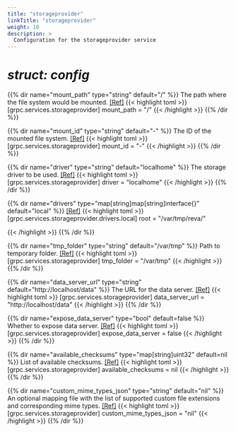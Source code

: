 ```yaml
---
title: "storageprovider"
linkTitle: "storageprovider"
weight: 10
description: >
  Configuration for the storageprovider service
---
```


# _struct: config_

{{% dir name="mount_path" type="string" default="/" %}}
The path where the file system would be mounted. [[Ref]](https://github.com/cs3org/reva/tree/master/internal/grpc/services/storageprovider/storageprovider.go#L61)
{{< highlight toml >}}
[grpc.services.storageprovider]
mount_path = "/"
{{< /highlight >}}
{{% /dir %}}

{{% dir name="mount_id" type="string" default="-" %}}
The ID of the mounted file system. [[Ref]](https://github.com/cs3org/reva/tree/master/internal/grpc/services/storageprovider/storageprovider.go#L62)
{{< highlight toml >}}
[grpc.services.storageprovider]
mount_id = "-"
{{< /highlight >}}
{{% /dir %}}

{{% dir name="driver" type="string" default="localhome" %}}
The storage driver to be used. [[Ref]](https://github.com/cs3org/reva/tree/master/internal/grpc/services/storageprovider/storageprovider.go#L63)
{{< highlight toml >}}
[grpc.services.storageprovider]
driver = "localhome"
{{< /highlight >}}
{{% /dir %}}

{{% dir name="drivers" type="map[string]map[string]interface{}" default="local" %}}
 [[Ref]](https://github.com/cs3org/reva/tree/master/internal/grpc/services/storageprovider/storageprovider.go#L64)
{{< highlight toml >}}
[grpc.services.storageprovider.drivers.local]
root = "/var/tmp/reva/"

{{< /highlight >}}
{{% /dir %}}

{{% dir name="tmp_folder" type="string" default="/var/tmp" %}}
Path to temporary folder. [[Ref]](https://github.com/cs3org/reva/tree/master/internal/grpc/services/storageprovider/storageprovider.go#L65)
{{< highlight toml >}}
[grpc.services.storageprovider]
tmp_folder = "/var/tmp"
{{< /highlight >}}
{{% /dir %}}

{{% dir name="data_server_url" type="string" default="http://localhost/data" %}}
The URL for the data server. [[Ref]](https://github.com/cs3org/reva/tree/master/internal/grpc/services/storageprovider/storageprovider.go#L66)
{{< highlight toml >}}
[grpc.services.storageprovider]
data_server_url = "http://localhost/data"
{{< /highlight >}}
{{% /dir %}}

{{% dir name="expose_data_server" type="bool" default=false %}}
Whether to expose data server. [[Ref]](https://github.com/cs3org/reva/tree/master/internal/grpc/services/storageprovider/storageprovider.go#L67)
{{< highlight toml >}}
[grpc.services.storageprovider]
expose_data_server = false
{{< /highlight >}}
{{% /dir %}}

{{% dir name="available_checksums" type="map[string]uint32" default=nil %}}
List of available checksums. [[Ref]](https://github.com/cs3org/reva/tree/master/internal/grpc/services/storageprovider/storageprovider.go#L68)
{{< highlight toml >}}
[grpc.services.storageprovider]
available_checksums = nil
{{< /highlight >}}
{{% /dir %}}

{{% dir name="custom_mime_types_json" type="string" default="nil" %}}
An optional mapping file with the list of supported custom file extensions and corresponding mime types. [[Ref]](https://github.com/cs3org/reva/tree/master/internal/grpc/services/storageprovider/storageprovider.go#L69)
{{< highlight toml >}}
[grpc.services.storageprovider]
custom_mime_types_json = "nil"
{{< /highlight >}}
{{% /dir %}}

